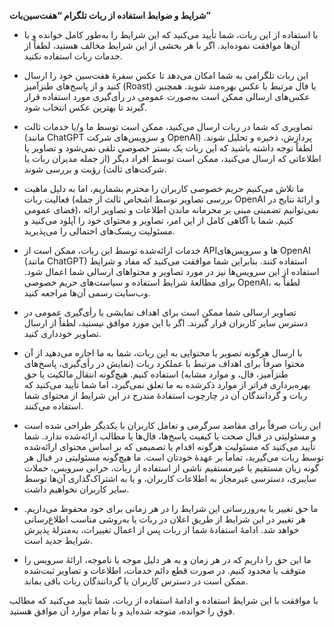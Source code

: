 **شرایط و ضوابط استفاده از ربات تلگرام “هفت‌سین‌بات”** 

- با استفاده از این ربات، شما تأیید می‌کنید که این شرایط را به‌طور کامل خوانده‌ و با آن‌ها موافقت نموده‌اید. اگر با هر بخشی از این شرایط مخالف هستید، لطفاً از خدمات ربات استفاده نکنید.

- این ربات تلگرامی به شما امکان می‌دهد تا عکس سفرهٔ هفت‌سین خود را ارسال کنید و از پاسخ‌های طنزآمیز (Roast) یا فال مرتبط با عکس بهره‌مند شوید. همچنین عکس‌های ارسالی ممکن است به‌صورت عمومی در رأی‌گیری مورد استفاده قرار گیرند تا بهترین عکس انتخاب شود.

- تصاویری که شما در ربات ارسال می‌کنید، ممکن است توسط ما و/یا خدمات ثالث (مانند ChatGPT و سرویس‌های شرکت OpenAI) پردازش، ذخیره و تحلیل شوند. لطفاً توجه داشته باشید که این ربات یک بستر خصوصی تلقی نمی‌شود و تصاویر یا اطلاعاتی که ارسال می‌کنید، ممکن است توسط افراد دیگر (از جمله مدیران ربات یا شرکت‌های ثالث) رؤیت و بررسی شوند.

- ما تلاش می‌کنیم حریم خصوصی کاربران را محترم بشماریم، اما به دلیل ماهیت فعالیت ربات (بررسی تصاویر توسط اشخاص ثالث از جمله OpenAI و ارائهٔ نتایج در فضای عمومی)، نمی‌توانیم تضمینی مبنی بر محرمانه ماندن اطلاعات و تصاویر ارائه کنیم. شما با آگاهی کامل از این امر، تصاویر و محتوای خود را آپلود می‌کنید و مسئولیت ریسک‌های احتمالی را می‌پذیرید.

- خدمات ارائه‌شده توسط این ربات، ممکن است از APIها و سرویس‌های OpenAI (مانند ChatGPT) استفاده کنند. بنابراین شما موافقت می‌کنید که مفاد و شرایط استفاده از این سرویس‌ها نیز در مورد تصاویر و محتواهای ارسالی شما اعمال شود. برای مطالعهٔ شرایط استفاده و سیاست‌های حریم خصوصی OpenAI، لطفاً به وب‌سایت رسمی آن‌ها مراجعه کنید.

- تصاویر ارسالی شما ممکن است برای اهداف نمایشی یا رأی‌گیری عمومی در دسترس سایر کاربران قرار گیرند. اگر با این مورد موافق نیستید، لطفاً از ارسال تصاویر خودداری کنید.

- با ارسال هرگونه تصویر یا محتوایی به این ربات، شما به ما اجازه می‌دهید از آن محتوا صرفاً برای اهداف مرتبط با عملکرد ربات (نمایش در رأی‌گیری، پاسخ‌های طنزآمیز، فال، و موارد مشابه) استفاده کنیم. هیچ‌گونه انتقال مالکیت یا حق بهره‌برداری فراتر از موارد ذکرشده به ما تعلق نمی‌گیرد، اما شما تأیید می‌کنید که ربات و گردانندگان آن در چارچوب استفادهٔ مندرج در این شرایط از محتوای شما استفاده می‌کنند.

- این ربات صرفاً برای مقاصد سرگرمی و تعامل کاربران با یکدیگر طراحی شده است و مسئولیتی در قبال صحت یا کیفیت پاسخ‌ها، فال‌ها یا مطالب ارائه‌شده ندارد. شما تأیید می‌کنید که مسئولیت هرگونه اقدام یا تصمیمی که بر اساس محتوای ارائه‌شده توسط ربات می‌گیرید، تماماً بر عهدهٔ خودتان است. ما هیچ‌گونه مسئولیتی در قبال هر گونه زیان مستقیم یا غیرمستقیم ناشی از استفاده از ربات، خرابی سرویس، حملات سایبری، دسترسی غیرمجاز به اطلاعات کاربران، و یا به اشتراک‌گذاری آن‌ها توسط سایر کاربران نخواهیم داشت.

- ما حق تغییر یا به‌روزرسانی این شرایط را در هر زمانی برای خود محفوظ می‌داریم. هر تغییر در این شرایط از طریق اعلان در ربات یا به‌روشی مناسب اطلاع‌رسانی خواهد شد. ادامهٔ استفادهٔ شما از ربات پس از اعمال تغییرات، به‌منزلهٔ پذیرش شرایط جدید است.

- ما این حق را داریم که در هر زمان و به هر دلیل موجه یا ناموجه، ارائهٔ سرویس را متوقف یا محدود کنیم. در صورت قطع دائم خدمات، اطلاعات و تصاویر ثبت‌شده ممکن است در دسترس کاربران یا گردانندگان ربات باقی بماند.

با موافقت با این شرایط استفاده و ادامهٔ استفاده از ربات، شما تأیید می‌کنید که مطالب فوق را خوانده، متوجه شده‌اید و با تمام موارد آن موافق هستید.
